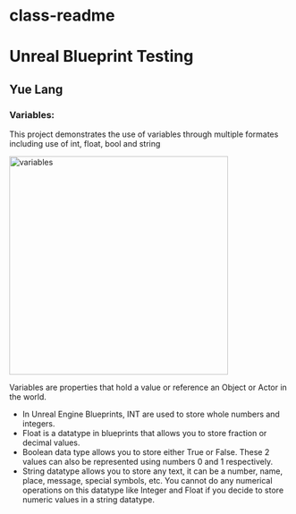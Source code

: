 # class-readme
 
<h1> Unreal Blueprint Testing </h1>
<h2> Yue Lang </h2>

<h3> Variables: </h3>

<p>
This project demonstrates the use of variables through multiple formates including use of int, float, bool and string 

</p>
<img width="391" alt="variables" src="https://github.com/user-attachments/assets/57dd2880-eab7-43dc-97ec-226f74699d4a">

<p>Variables are properties that hold a value or reference an Object or Actor in the world.</p>

<ul>
  <li>In Unreal Engine Blueprints, INT are used to store whole numbers and integers.</li>
  <li>Float is a datatype in blueprints that allows you to store fraction or decimal values.</li>
  <li>Boolean data type allows you to store either True or False. These 2 values can also be represented using numbers 0 and 1 respectively.</li>
 <li>String datatype allows you to store any text, it can be a number, name, place, message, special symbols, etc. You cannot do any numerical operations on this datatype like Integer and Float if you decide to store numeric values in a string datatype.</li>
</ul>
